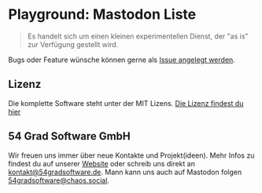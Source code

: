 # Playground: Mastodon Liste

> Es handelt sich um einen kleinen experimentellen Dienst, der "as is" zur Verfügung gestellt wird.

Bugs oder Feature wünsche können gerne als [Issue angelegt werden](https://github.com/54GradSoftware/playground_mastodon_hochschul_liste/issues/new).

## Lizenz
Die komplette Software steht unter der MIT Lizens. [Die Lizenz findest du hier](/LICENSE)

## 54 Grad Software GmbH
Wir freuen uns immer über neue Kontakte und Projekt(ideen). Mehr Infos zu findest du auf unserer [Website](https://www.54gradsoftware.de/) oder schreib uns direkt an kontakt@54gradsoftware.de. Mann kann uns auch auf Mastodon folgen [54gradsoftware@chaos.social](https://norden.social/@54gradsoftware).